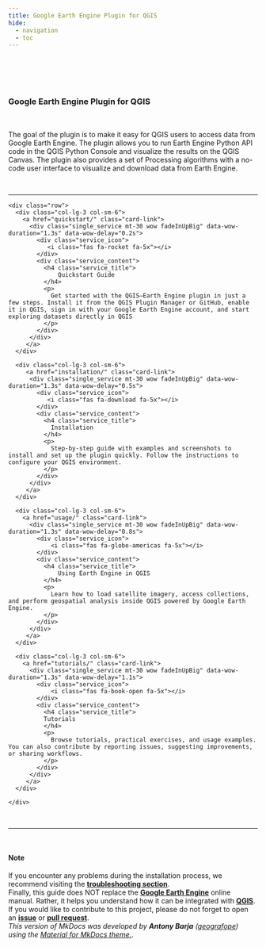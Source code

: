 ```yaml
---
title: Google Earth Engine Plugin for QGIS
hide:
  - navigation
  - toc
---
```


<style>
.md-search-result .md-typeset h1 {display:block!important; padding-top:0.65rem;}
.md-typeset .md-content__button {display:none!important;}
.md-footer__inner {display:none!important;}
.md-typeset h1, .md-typeset h2 {display:none;}
.md-typeset h5 {text-transform:none!important; color:#212529!important;}
</style>

<link rel="stylesheet" href="stylesheets/qgis-plugin-earth-engine-home.css">
<link rel="stylesheet" href="https://maxcdn.bootstrapcdn.com/font-awesome/4.7.0/css/font-awesome.min.css">
<link href="https://cdnjs.cloudflare.com/ajax/libs/font-awesome/5.15.3/css/all.min.css" rel="stylesheet" type="text/css"/>

<header class="masthead">
  <div class="container"></div>
</header>

<br/>

<section class="page-section" id="services">
  <div class="container">
    <div class="text-center">
      <h3 class="main_title">Google Earth Engine Plugin for QGIS</h3>
      <br/>
      <p class="sub_title">
        The goal of the plugin is to make it easy for QGIS users to access data from Google Earth Engine.
        The plugin allows you to run Earth Engine Python API code in the QGIS Python Console and visualize
        the results on the QGIS Canvas. The plugin also provides a set of Processing algorithms with a
        no-code user interface to visualize and download data from Earth Engine.
      </p>
      <br/>
      <hr>
    </div>

    <div class="row">
      <div class="col-lg-3 col-sm-6">
        <a href="quickstart/" class="card-link">
          <div class="single_service mt-30 wow fadeInUpBig" data-wow-duration="1.3s" data-wow-delay="0.2s">
            <div class="service_icon">
               <i class="fas fa-rocket fa-5x"></i>
            </div>
            <div class="service_content">
              <h4 class="service_title">
                  Quickstart Guide
              </h4>
              <p>
                Get started with the QGIS–Earth Engine plugin in just a few steps. Install it from the QGIS Plugin Manager or GitHub, enable it in QGIS, sign in with your Google Earth Engine account, and start exploring datasets directly in QGIS
              </p>
            </div>
          </div>
         </a>
      </div>

      <div class="col-lg-3 col-sm-6">
         <a href="installation/" class="card-link">
          <div class="single_service mt-30 wow fadeInUpBig" data-wow-duration="1.3s" data-wow-delay="0.5s">
            <div class="service_icon">
               <i class="fas fa-download fa-5x"></i>
            </div>
            <div class="service_content">
              <h4 class="service_title">
                Installation
              </h4>
              <p>
                Step-by-step guide with examples and screenshots to install and set up the plugin quickly. Follow the instructions to configure your QGIS environment.
              </p>
            </div>
          </div>
         </a>
      </div>

      <div class="col-lg-3 col-sm-6">
        <a href="usage/" class="card-link">
          <div class="single_service mt-30 wow fadeInUpBig" data-wow-duration="1.3s" data-wow-delay="0.8s">
            <div class="service_icon">
                <i class="fas fa-globe-americas fa-5x"></i>
            </div>
            <div class="service_content">
              <h4 class="service_title">
                  Using Earth Engine in QGIS
              </h4>
              <p>
                Learn how to load satellite imagery, access collections, and perform geospatial analysis inside QGIS powered by Google Earth Engine.      
              </p>
            </div>
          </div>
         </a>
      </div>

      <div class="col-lg-3 col-sm-6">
        <a href="tutorials/" class="card-link">
          <div class="single_service mt-30 wow fadeInUpBig" data-wow-duration="1.3s" data-wow-delay="1.1s">
            <div class="service_icon">
                <i class="fas fa-book-open fa-5x"></i>
            </div>
            <div class="service_content">
              <h4 class="service_title">
              Tutorials
              </h4>
              <p>
                Browse tutorials, practical exercises, and usage examples. You can also contribute by reporting issues, suggesting improvements, or sharing workflows.
              </p>
            </div>
          </div>
         </a>
      </div>

    </div>
  </div>
</section>

<section class="page-section" id="guide">
  <div class="container">
    <div class="row align-items-center justify-content-center justify-content-lg-between">
      <div class="col-lg-12">
        <div class="header_hero_content mt-45">
          <br><hr><br>
          <h4>Note</h4>
          <p class="wow fadeInUp" data-wow-duration="1.3s" data-wow-delay="1.1s">
            If you encounter any problems during the installation process, we recommend visiting the <a href='troubleshooting/'><strong>troubleshooting section</strong></a>.
            <br>
            Finally, this guide does NOT replace the <a href='https://earthengine.google.com/'><strong>Google Earth Engine</strong></a> online manual. Rather, it helps you understand how it can be integrated with <a href='https://qgis.org/'><strong>QGIS</strong></a>.  If you would like to contribute to this project, please do not forget to open an <a href='https://github.com/gee-community/qgis-earthengine-plugin/issues/new'><strong>issue</strong></a> or <a href='https://github.com/gee-community/qgis-earthengine-plugin/compare'><strong>pull request</strong></a>.
            <br>
            <i>This version of MkDocs was developed by <strong>Antony Barja</strong> (<a href='https://geografo.pe/'>geografope</a>) using the <a href='https://squidfunk.github.io/mkdocs-material/'>Material for MkDocs theme.</a></i>.
          </p>
        </div>
      </div>
    </div>
  </div>
</section>